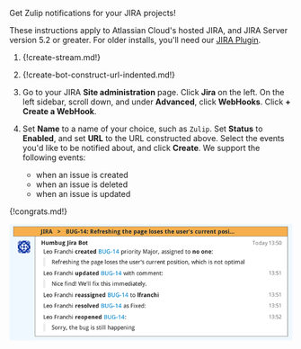 Get Zulip notifications for your JIRA projects!

These instructions apply to Atlassian Cloud's hosted JIRA, and JIRA Server version
5.2 or greater. For older installs, you'll need our [JIRA Plugin](./jira-plugin).

1. {!create-stream.md!}

1. {!create-bot-construct-url-indented.md!}

1. Go to your JIRA **Site administration** page. Click **Jira** on the left.
   On the left sidebar, scroll down, and under **Advanced**, click **WebHooks**.
   Click **+ Create a WebHook**.

1. Set **Name** to a name of your choice, such as `Zulip`. Set **Status** to
   **Enabled**, and set **URL** to the URL constructed above. Select the events
   you'd like to be notified about, and click **Create**. We
   support the following events:
    * when an issue is created
    * when an issue is deleted
    * when an issue is updated

{!congrats.md!}

![](/static/images/integrations/jira/001.png)
